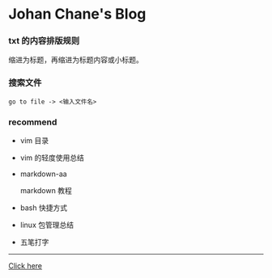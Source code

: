 # Johan Chane's Blog

### txt 的内容排版规则

缩进为标题，再缩进为标题内容或小标题。

### 搜索文件

    go to file -> <输入文件名>

### recommend

- vim 目录
- vim 的轻度使用总结
- markdown-aa

    markdown 教程

- bash 快捷方式

- linux 包管理总结

- 五笔打字

---

[Click here](https://github.com/JohanChane/JohanChane.github.io)

